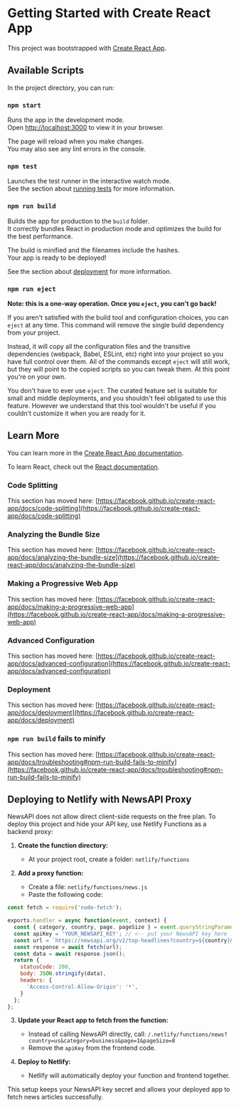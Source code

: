 # Getting Started with Create React App

This project was bootstrapped with [Create React App](https://github.com/facebook/create-react-app).

## Available Scripts

In the project directory, you can run:

### `npm start`

Runs the app in the development mode.\
Open [http://localhost:3000](http://localhost:3000) to view it in your browser.

The page will reload when you make changes.\
You may also see any lint errors in the console.

### `npm test`

Launches the test runner in the interactive watch mode.\
See the section about [running tests](https://facebook.github.io/create-react-app/docs/running-tests) for more information.

### `npm run build`

Builds the app for production to the `build` folder.\
It correctly bundles React in production mode and optimizes the build for the best performance.

The build is minified and the filenames include the hashes.\
Your app is ready to be deployed!

See the section about [deployment](https://facebook.github.io/create-react-app/docs/deployment) for more information.

### `npm run eject`

**Note: this is a one-way operation. Once you `eject`, you can't go back!**

If you aren't satisfied with the build tool and configuration choices, you can `eject` at any time. This command will remove the single build dependency from your project.

Instead, it will copy all the configuration files and the transitive dependencies (webpack, Babel, ESLint, etc) right into your project so you have full control over them. All of the commands except `eject` will still work, but they will point to the copied scripts so you can tweak them. At this point you're on your own.

You don't have to ever use `eject`. The curated feature set is suitable for small and middle deployments, and you shouldn't feel obligated to use this feature. However we understand that this tool wouldn't be useful if you couldn't customize it when you are ready for it.

## Learn More

You can learn more in the [Create React App documentation](https://facebook.github.io/create-react-app/docs/getting-started).

To learn React, check out the [React documentation](https://reactjs.org/).

### Code Splitting

This section has moved here: [https://facebook.github.io/create-react-app/docs/code-splitting](https://facebook.github.io/create-react-app/docs/code-splitting)

### Analyzing the Bundle Size

This section has moved here: [https://facebook.github.io/create-react-app/docs/analyzing-the-bundle-size](https://facebook.github.io/create-react-app/docs/analyzing-the-bundle-size)

### Making a Progressive Web App

This section has moved here: [https://facebook.github.io/create-react-app/docs/making-a-progressive-web-app](https://facebook.github.io/create-react-app/docs/making-a-progressive-web-app)

### Advanced Configuration

This section has moved here: [https://facebook.github.io/create-react-app/docs/advanced-configuration](https://facebook.github.io/create-react-app/docs/advanced-configuration)

### Deployment

This section has moved here: [https://facebook.github.io/create-react-app/docs/deployment](https://facebook.github.io/create-react-app/docs/deployment)

### `npm run build` fails to minify

This section has moved here: [https://facebook.github.io/create-react-app/docs/troubleshooting#npm-run-build-fails-to-minify](https://facebook.github.io/create-react-app/docs/troubleshooting#npm-run-build-fails-to-minify)

## Deploying to Netlify with NewsAPI Proxy

NewsAPI does not allow direct client-side requests on the free plan. To deploy this project and hide your API key, use Netlify Functions as a backend proxy:

1. **Create the function directory:**
   - At your project root, create a folder: `netlify/functions`

2. **Add a proxy function:**
   - Create a file: `netlify/functions/news.js`
   - Paste the following code:

```js
const fetch = require('node-fetch');

exports.handler = async function(event, context) {
  const { category, country, page, pageSize } = event.queryStringParameters;
  const apiKey = 'YOUR_NEWSAPI_KEY'; // <-- put your NewsAPI key here
  const url = `https://newsapi.org/v2/top-headlines?country=${country}&category=${category}&page=${page}&apiKey=${apiKey}&pageSize=${pageSize}`;
  const response = await fetch(url);
  const data = await response.json();
  return {
    statusCode: 200,
    body: JSON.stringify(data),
    headers: {
      'Access-Control-Allow-Origin': '*',
    }
  };
};
```

3. **Update your React app to fetch from the function:**
   - Instead of calling NewsAPI directly, call:
     `/.netlify/functions/news?country=us&category=business&page=1&pageSize=8`
   - Remove the `apiKey` from the frontend code.

4. **Deploy to Netlify:**
   - Netlify will automatically deploy your function and frontend together.

This setup keeps your NewsAPI key secret and allows your deployed app to fetch news articles successfully.
